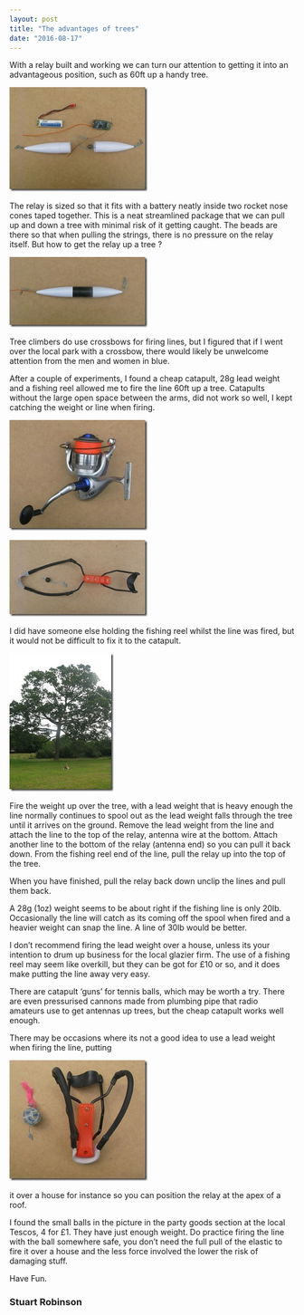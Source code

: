 ```yaml
---
layout: post
title: "The advantages of trees"
date: "2016-08-17"
---
```


With a relay built and working we can turn our attention to getting it into an advantageous position, such as 60ft up a handy tree.  

![](/images/20_thumb.jpg)

The relay is sized so that it fits with a battery neatly inside two rocket nose cones taped together. This is a neat streamlined package that we can pull up and down a tree with minimal risk of it getting caught. The beads are there so that when pulling the strings, there is no pressure on the relay itself. But how to get the relay up a tree ?

![](/images/21_thumb.jpg)

Tree climbers do use crossbows for firing lines, but I figured that if I went over the local park with a crossbow, there would likely be unwelcome attention from the men and women in blue.

After a couple of experiments, I found a cheap catapult, 28g lead weight and a fishing reel allowed me to fire the line 60ft up a tree. Catapults without the large open space between the arms, did not work so well, I kept catching the weight or line when firing. 

![](/images/23_thumb.jpg)

![](/images/22_thumb.jpg)

I did have someone else holding the fishing reel whilst the line was fired, but it would not be difficult to fix it to the catapult.

![](/images/24_thumb.jpg)

Fire the weight up over the tree, with a lead weight that is heavy enough the line normally continues to spool out as the lead weight falls through the tree until it arrives on the ground. Remove the lead weight from the line and attach the line to the top of the relay, antenna wire at the bottom. Attach another line to the bottom of the relay (antenna end) so you can pull it back down. From the fishing reel end of the line, pull the relay up into the top of the tree.

When you have finished, pull the relay back down unclip the lines and pull them back.

A 28g (1oz) weight seems to be about right if the fishing line is only 20lb. Occasionally the line will catch as its coming off the spool when fired and a heavier weight can snap the line. A line of 30lb would be better.

I don’t recommend firing the lead weight over a house, unless its your intention to drum up business for the local glazier firm. The use of a fishing reel may seem like overkill, but they can be got for £10 or so, and it does make putting the line away very easy.

There are catapult ‘guns’ for tennis balls, which may be worth a try. There are even pressurised cannons made from plumbing pipe that radio amateurs use to get antennas up trees, but the cheap catapult works well enough.

There may be occasions where its not a good idea to use a lead weight when firing the line, putting

![](/images/Catapult-and-Ball_thumb.jpg )

it over a house for instance so you can position the relay at the apex of a roof. 

I found the small balls in the picture in the party goods section at the local Tescos, 4 for £1. They have just enough weight. Do practice firing the line with the ball somewhere safe, you don’t need the full pull of the elastic to fire it over a house and the less force involved the lower the risk of damaging stuff.

Have Fun.

### Stuart Robinson